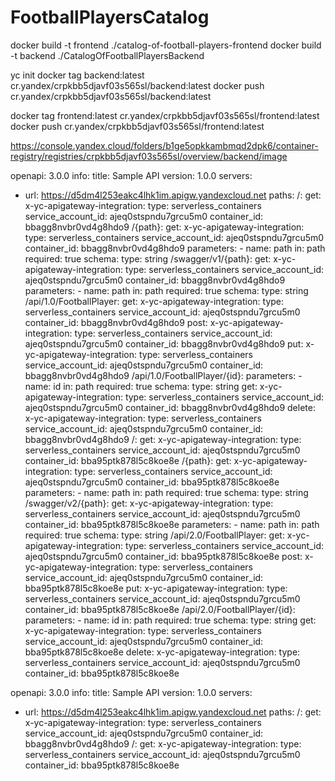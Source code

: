 # FootballPlayersCatalog

docker build -t frontend ./catalog-of-football-players-frontend
docker build -t backend ./CatalogOfFootballPlayersBackend

yc init
docker tag backend:latest cr.yandex/crpkbb5djavf03s565sl/backend:latest
docker push cr.yandex/crpkbb5djavf03s565sl/backend:latest

docker tag frontend:latest cr.yandex/crpkbb5djavf03s565sl/frontend:latest
docker push cr.yandex/crpkbb5djavf03s565sl/frontend:latest

https://console.yandex.cloud/folders/b1ge5opkkambmqd2dpk6/container-registry/registries/crpkbb5djavf03s565sl/overview/backend/image





openapi: 3.0.0
info:
  title: Sample API
  version: 1.0.0
servers:
- url: https://d5dm4l253eakc4lhk1im.apigw.yandexcloud.net
paths:
  /:
    get:
      x-yc-apigateway-integration:
        type: serverless_containers
        service_account_id: ajeq0stspndu7grcu5m0
        container_id: bbagg8nvbr0vd4g8hdo9
  /{path}:
    get:
      x-yc-apigateway-integration:
        type: serverless_containers
        service_account_id: ajeq0stspndu7grcu5m0
        container_id: bbagg8nvbr0vd4g8hdo9
      parameters:
        - name: path
          in: path
          required: true
          schema:
            type: string
  /swagger/v1/{path}:
    get:
      x-yc-apigateway-integration:
        type: serverless_containers
        service_account_id: ajeq0stspndu7grcu5m0
        container_id: bbagg8nvbr0vd4g8hdo9
      parameters:
        - name: path
          in: path
          required: true
          schema:
            type: string
  /api/1.0/FootballPlayer:
    get:
      x-yc-apigateway-integration:
        type: serverless_containers
        service_account_id: ajeq0stspndu7grcu5m0
        container_id: bbagg8nvbr0vd4g8hdo9
    post:
      x-yc-apigateway-integration:
        type: serverless_containers
        service_account_id: ajeq0stspndu7grcu5m0
        container_id: bbagg8nvbr0vd4g8hdo9
    put:
      x-yc-apigateway-integration:
        type: serverless_containers
        service_account_id: ajeq0stspndu7grcu5m0
        container_id: bbagg8nvbr0vd4g8hdo9
  /api/1.0/FootballPlayer/{id}:
    parameters:
      - name: id
        in: path
        required: true
        schema:
          type: string
    get:
      x-yc-apigateway-integration:
        type: serverless_containers
        service_account_id: ajeq0stspndu7grcu5m0
        container_id: bbagg8nvbr0vd4g8hdo9
    delete:
      x-yc-apigateway-integration:
        type: serverless_containers
        service_account_id: ajeq0stspndu7grcu5m0
        container_id: bbagg8nvbr0vd4g8hdo9
  /:
    get:
      x-yc-apigateway-integration:
        type: serverless_containers
        service_account_id: ajeq0stspndu7grcu5m0
        container_id: bba95ptk878l5c8koe8e
  /{path}:
    get:
      x-yc-apigateway-integration:
        type: serverless_containers
        service_account_id: ajeq0stspndu7grcu5m0
        container_id: bba95ptk878l5c8koe8e
      parameters:
        - name: path
          in: path
          required: true
          schema:
            type: string
  /swagger/v2/{path}:
    get:
      x-yc-apigateway-integration:
        type: serverless_containers
        service_account_id: ajeq0stspndu7grcu5m0
        container_id: bba95ptk878l5c8koe8e
      parameters:
        - name: path
          in: path
          required: true
          schema:
            type: string
  /api/2.0/FootballPlayer:
    get:
      x-yc-apigateway-integration:
        type: serverless_containers
        service_account_id: ajeq0stspndu7grcu5m0
        container_id: bba95ptk878l5c8koe8e
    post:
      x-yc-apigateway-integration:
        type: serverless_containers
        service_account_id: ajeq0stspndu7grcu5m0
        container_id: bba95ptk878l5c8koe8e
    put:
      x-yc-apigateway-integration:
        type: serverless_containers
        service_account_id: ajeq0stspndu7grcu5m0
        container_id: bba95ptk878l5c8koe8e
  /api/2.0/FootballPlayer/{id}:
    parameters:
      - name: id
        in: path
        required: true
        schema:
          type: string
    get:
      x-yc-apigateway-integration:
        type: serverless_containers
        service_account_id: ajeq0stspndu7grcu5m0
        container_id: bba95ptk878l5c8koe8e
    delete:
      x-yc-apigateway-integration:
        type: serverless_containers
        service_account_id: ajeq0stspndu7grcu5m0
        container_id: bba95ptk878l5c8koe8e



openapi: 3.0.0
info:
  title: Sample API
  version: 1.0.0
servers:
- url: https://d5dm4l253eakc4lhk1im.apigw.yandexcloud.net
paths:
  /:
    get:
      x-yc-apigateway-integration:
        type: serverless_containers
        service_account_id: ajeq0stspndu7grcu5m0
        container_id: bbagg8nvbr0vd4g8hdo9
  /:
    get:
      x-yc-apigateway-integration:
        type: serverless_containers
        service_account_id: ajeq0stspndu7grcu5m0
        container_id: bba95ptk878l5c8koe8e
